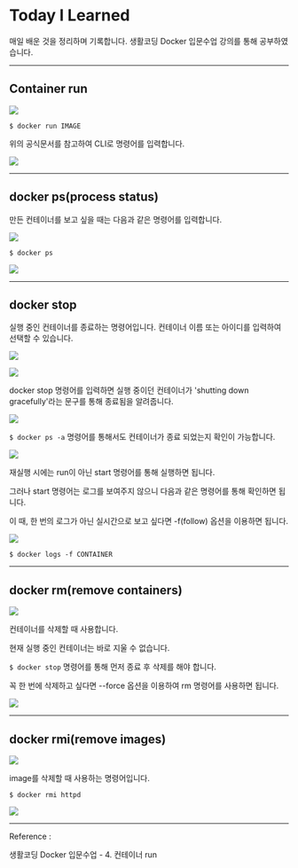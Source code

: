 # Today I Learned

매일 배운 것을 정리하며 기록합니다.
생활코딩 Docker 입문수업 강의를 통해 공부하였습니다.

---

## Container run

![](https://images.velog.io/images/qmasem/post/9a4c7d3f-5bae-4964-b630-c3a19bc0f28a/%E1%84%89%E1%85%B3%E1%84%8F%E1%85%B3%E1%84%85%E1%85%B5%E1%86%AB%E1%84%89%E1%85%A3%E1%86%BA%202021-11-13%20%E1%84%8B%E1%85%A9%E1%84%92%E1%85%AE%2012.50.48.png)

`$ docker run IMAGE `

위의 공식문서를 참고하여 CLI로 명령어를 입력합니다.

![](https://images.velog.io/images/qmasem/post/6c795dd5-1bf3-49c9-8603-1cc38850bebe/%E1%84%89%E1%85%B3%E1%84%8F%E1%85%B3%E1%84%85%E1%85%B5%E1%86%AB%E1%84%89%E1%85%A3%E1%86%BA%202021-11-13%20%E1%84%8B%E1%85%A9%E1%84%92%E1%85%AE%201.03.11.png)

---

## docker ps(process status)

만든 컨테이너를 보고 싶을 때는 다음과 같은 명령어를 입력합니다.

![](https://images.velog.io/images/qmasem/post/3602e431-0a22-4a67-9f79-2061eec659a7/%E1%84%89%E1%85%B3%E1%84%8F%E1%85%B3%E1%84%85%E1%85%B5%E1%86%AB%E1%84%89%E1%85%A3%E1%86%BA%202021-11-13%20%E1%84%8B%E1%85%A9%E1%84%92%E1%85%AE%201.08.47.png)

`$ docker ps`

![](https://images.velog.io/images/qmasem/post/e2646c20-9803-4616-b0da-95c7a724abf0/%E1%84%89%E1%85%B3%E1%84%8F%E1%85%B3%E1%84%85%E1%85%B5%E1%86%AB%E1%84%89%E1%85%A3%E1%86%BA%202021-11-13%20%E1%84%8B%E1%85%A9%E1%84%92%E1%85%AE%201.06.54.png)

---

## docker stop

실행 중인 컨테이너를 종료하는 명령어입니다.
컨테이너 이름 또는 아이디를 입력하여 선택할 수 있습니다.

![](https://images.velog.io/images/qmasem/post/badadcda-32b7-4d11-a295-fdad6e144d43/%E1%84%89%E1%85%B3%E1%84%8F%E1%85%B3%E1%84%85%E1%85%B5%E1%86%AB%E1%84%89%E1%85%A3%E1%86%BA%202021-11-13%20%E1%84%8B%E1%85%A9%E1%84%92%E1%85%AE%201.11.25.png)

![](https://images.velog.io/images/qmasem/post/2cd1305c-7654-4314-8775-bd80d0aed93f/%E1%84%89%E1%85%B3%E1%84%8F%E1%85%B3%E1%84%85%E1%85%B5%E1%86%AB%E1%84%89%E1%85%A3%E1%86%BA%202021-11-13%20%E1%84%8B%E1%85%A9%E1%84%92%E1%85%AE%201.12.32.png)

docker stop 명령어를 입력하면 실행 중이던 컨테이너가 'shutting down gracefully'라는 문구를 통해 종료됨을 알려줍니다.

![](https://images.velog.io/images/qmasem/post/117f00a6-e993-4f01-975b-affbef847c6b/%E1%84%89%E1%85%B3%E1%84%8F%E1%85%B3%E1%84%85%E1%85%B5%E1%86%AB%E1%84%89%E1%85%A3%E1%86%BA%202021-11-13%20%E1%84%8B%E1%85%A9%E1%84%92%E1%85%AE%201.13.06.png)

`$ docker ps -a` 명령어를 통해서도 컨테이너가 종료 되었는지 확인이 가능합니다.

![](https://images.velog.io/images/qmasem/post/17ad0527-a0e1-4d6c-9925-56275c3c88cb/%E1%84%89%E1%85%B3%E1%84%8F%E1%85%B3%E1%84%85%E1%85%B5%E1%86%AB%E1%84%89%E1%85%A3%E1%86%BA%202021-11-13%20%E1%84%8B%E1%85%A9%E1%84%92%E1%85%AE%201.15.21.png)

재실행 시에는 run이 아닌 start 명령어를 통해 실행하면 됩니다.

그러나 start 명령어는 로그를 보여주지 않으니 다음과 같은 명령어를 통해 확인하면 됩니다.

이 때, 한 번의 로그가 아닌 실시간으로 보고 싶다면 -f(follow) 옵션을 이용하면 됩니다.

![](https://images.velog.io/images/qmasem/post/529fb5a0-a9c2-4a24-a24e-e3c367b2ac90/%E1%84%89%E1%85%B3%E1%84%8F%E1%85%B3%E1%84%85%E1%85%B5%E1%86%AB%E1%84%89%E1%85%A3%E1%86%BA%202021-11-13%20%E1%84%8B%E1%85%A9%E1%84%92%E1%85%AE%201.17.39.png)

`$ docker logs -f CONTAINER`

---

## docker rm(remove containers)

![](https://images.velog.io/images/qmasem/post/9a925147-c315-457d-91ab-c250d6279b01/%E1%84%89%E1%85%B3%E1%84%8F%E1%85%B3%E1%84%85%E1%85%B5%E1%86%AB%E1%84%89%E1%85%A3%E1%86%BA%202021-11-13%20%E1%84%8B%E1%85%A9%E1%84%92%E1%85%AE%201.21.14.png)

컨테이너를 삭제할 때 사용합니다.

현재 실행 중인 컨테이너는 바로 지울 수 없습니다.

`$ docker stop` 명령어를 통해 먼저 종료 후 삭제를 해야 합니다.

꼭 한 번에 삭제하고 싶다면 --force 옵션을 이용하여 rm 명령어를 사용하면 됩니다.

![](https://images.velog.io/images/qmasem/post/a0eefc58-8540-4d9b-be03-0d5e4c48e56f/%E1%84%89%E1%85%B3%E1%84%8F%E1%85%B3%E1%84%85%E1%85%B5%E1%86%AB%E1%84%89%E1%85%A3%E1%86%BA%202021-11-13%20%E1%84%8B%E1%85%A9%E1%84%92%E1%85%AE%201.24.06.png)

---

## docker rmi(remove images)

![](https://images.velog.io/images/qmasem/post/84332608-663c-4750-a0b3-786c11f78c62/%E1%84%89%E1%85%B3%E1%84%8F%E1%85%B3%E1%84%85%E1%85%B5%E1%86%AB%E1%84%89%E1%85%A3%E1%86%BA%202021-11-13%20%E1%84%8B%E1%85%A9%E1%84%92%E1%85%AE%201.25.22.png)

image를 삭제할 때 사용하는 명령어입니다.

`$ docker rmi httpd`

![](https://images.velog.io/images/qmasem/post/087921d9-31e4-4694-b4c5-0ef8808bde9e/%E1%84%89%E1%85%B3%E1%84%8F%E1%85%B3%E1%84%85%E1%85%B5%E1%86%AB%E1%84%89%E1%85%A3%E1%86%BA%202021-11-13%20%E1%84%8B%E1%85%A9%E1%84%92%E1%85%AE%201.29.02.png)

---

Reference :

생활코딩 Docker 입문수업 - 4. 컨테이너 run
